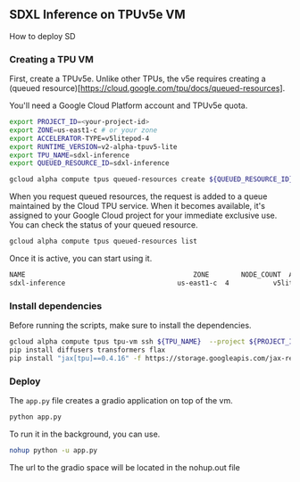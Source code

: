 ## SDXL Inference on TPUv5e VM

How to deploy SD

### Creating a TPU VM

First, create a TPUv5e. Unlike other TPUs, the v5e requires creating a (queued resource)[https://cloud.google.com/tpu/docs/queued-resources].

You'll need a Google Cloud Platform account and TPUv5e quota.

```bash
export PROJECT_ID=<your-project-id>
export ZONE=us-east1-c # or your zone
export ACCELERATOR-TYPE=v5litepod-4
export RUNTIME_VERSION=v2-alpha-tpuv5-lite
export TPU_NAME=sdxl-inference
export QUEUED_RESOURCE_ID=sdxl-inference

gcloud alpha compute tpus queued-resources create ${QUEUED_RESOURCE_ID} --node-id ${TPU_NAME} --project ${PROJECT_ID} --zone ${ZONE} --accelerator-type ${ACCELERATOR_TYPE} --runtime-version ${RUNTIME_VERSION}
``` 

When you request queued resources, the request is added to a queue maintained by the Cloud TPU service. When it becomes available, it's assigned to your Google Cloud project for your immediate exclusive use. You can check the status of your queued resource.

```bash
gcloud alpha compute tpus queued-resources list
```

Once it is active, you can start using it.

```bash
NAME                                          ZONE        NODE_COUNT  ACCELERATOR_TYPE  TYPE  TOPOLOGY  STATE
sdxl-inference		                      us-east1-c  4           v5litepod-4                       ACTIVE
```

### Install dependencies

Before running the scripts, make sure to install the dependencies.

```bash
gcloud alpha compute tpus tpu-vm ssh ${TPU_NAME}  --project ${PROJECT_ID} --zone $ZONE
pip install diffusers transformers flax
pip install "jax[tpu]==0.4.16" -f https://storage.googleapis.com/jax-releases/libtpu_releases.html
```

### Deploy

The `app.py` file creates a gradio application on top of the vm.

```bash
python app.py
```

To run it in the background, you can use.

```bash
nohup python -u app.py
```

The url to the gradio space will be located in the nohup.out file

